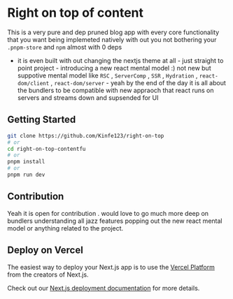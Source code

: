 # Right on top of content

This is a very pure and dep pruned blog app with every core functionality that you want being implemeted natively with out you not bothering your `.pnpm-store` and `npm` almost with 0 deps  

- it is even built with out changing the nextjs theme at all - just straight to point project - introducing a new react mental model :) not new but suppotive mental model like `RSC` , `ServerComp` , `SSR` , `Hydration` , `react-dom/client` , `react-dom/server` - yeah by the end of the day it is all about the bundlers to be compatible with new appraoch that react runs on servers and streams down and supsended for UI

## Getting Started



```bash
git clone https://github.com/Kinfe123/right-on-top
# or
cd right-on-top-contentfu
# or
pnpm install 
# or
pnpm run dev
```

## Contribution 
Yeah it is open for contribution . would love to go much more deep on bundlers understanding all jazz features popping out the new react mental model or anything related to the project.


## Deploy on Vercel

The easiest way to deploy your Next.js app is to use the [Vercel Platform](https://vercel.com/new?utm_medium=default-template&filter=next.js&utm_source=create-next-app&utm_campaign=create-next-app-readme) from the creators of Next.js.

Check out our [Next.js deployment documentation](https://nextjs.org/docs/deployment) for more details.
